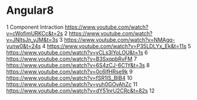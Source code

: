 # Angular8

1 Component Intraction https://www.youtube.com/watch?v=cWofimURKCc&t=2s
2 https://www.youtube.com/watch?v=JNltsJn_yJM&t=3s
3 https://www.youtube.com/watch?v=NMAgq-yunw0&t=24s
4 https://www.youtube.com/watch?v=P35LDLYx_Ek&t=11s
5 https://www.youtube.com/watch?v=yCLs3lYoLOU&t=1s
6 https://www.youtube.com/watch?v=B3SxqpbRvFM
7 https://www.youtube.com/watch?v=6S4zCJ-6C1Y&t=3s
8 https://www.youtube.com/watch?v=0c6lfHRse9k
9 https://www.youtube.com/watch?v=fSR1lS_BIB4
10 https://www.youtube.com/watch?v=yuh0GOvAhZc
11 https://www.youtube.com/watch?v=dY51nrU2CRc&t=82s
12 
